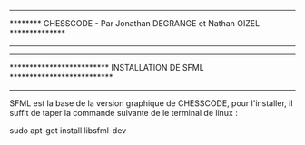 *************************************************************************
******** CHESSCODE - Par Jonathan DEGRANGE et Nathan OIZEL **************
*************************************************************************


*************************************************************************
************************* INSTALLATION DE SFML **************************
*************************************************************************

SFML est la base de la version graphique de CHESSCODE, pour l'installer,
il suffit de taper la commande suivante de le terminal de linux : 

sudo apt-get install libsfml-dev
